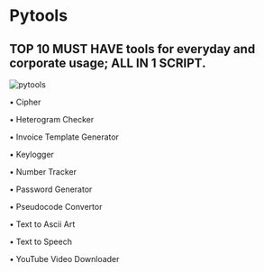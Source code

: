 # Pytools
## TOP **10 MUST HAVE** tools for everyday and corporate usage; **ALL IN 1 SCRIPT.** 

![pytools](https://user-images.githubusercontent.com/76672732/177023734-5c39b830-a3a5-4e45-9680-4652c94431f6.png)

• Cipher 

• Heterogram Checker 

• Invoice Template Generator 

• Keylogger 

• Number Tracker 

• Password Generator

• Pseudocode Convertor

• Text to Ascii Art

• Text to Speech 

• YouTube Video Downloader
